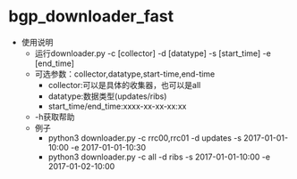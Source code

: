# bgp_downloader_fast
- 使用说明
    - 运行downloader.py -c [collector] -d [datatype] -s [start_time] -e [end_time]
    - 可选参数：collector,datatype,start-time,end-time
        - collector:可以是具体的收集器，也可以是all
        - datatype:数据类型(updates/ribs)
        - start_time/end_time:xxxx-xx-xx-xx:xx
    - -h获取帮助
    - 例子
        - python3 downloader.py -c rrc00,rrc01 -d updates -s 2017-01-01-10:00 -e 2017-01-01-10:30
        - python3 downloader.py -c all -d ribs -s 2017-01-01-10:00 -e 2017-01-02-10:00